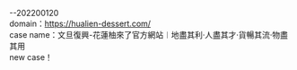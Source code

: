 --202200120<br>
domain：https://hualien-dessert.com/<br>
case name：文旦復興-花蓮柚來了官方網站︱地盡其利‧人盡其才‧貨暢其流‧物盡其用<br>
new case！<br>
